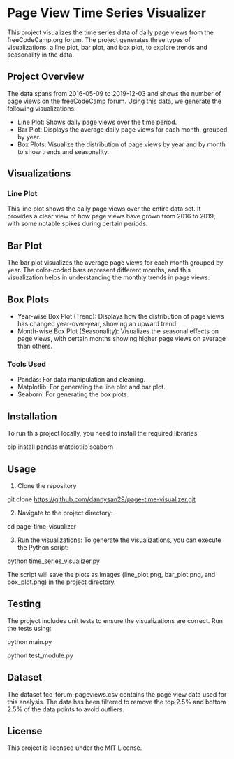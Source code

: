 # Page View Time Series Visualizer

This project visualizes the time series data of daily page views from the freeCodeCamp.org forum. The project generates three types of visualizations: a line plot, bar plot, and box plot, to explore trends and seasonality in the data.

## Project Overview

The data spans from 2016-05-09 to 2019-12-03 and shows the number of page views on the freeCodeCamp forum. Using this data, we generate the following visualizations:

- Line Plot: Shows daily page views over the time period.
- Bar Plot: Displays the average daily page views for each month, grouped by year.
- Box Plots: Visualize the distribution of page views by year and by month to show trends and seasonality.

## Visualizations

### Line Plot

This line plot shows the daily page views over the entire data set. It provides a clear view of how page views have grown from 2016 to 2019, with some notable spikes during certain periods.

## Bar Plot

The bar plot visualizes the average page views for each month grouped by year. The color-coded bars represent different months, and this visualization helps in understanding the monthly trends in page views.

## Box Plots

- Year-wise Box Plot (Trend): Displays how the distribution of page views has changed year-over-year, showing an upward trend.
- Month-wise Box Plot (Seasonality): Visualizes the seasonal effects on page views, with certain months showing higher page views on average than others.

### Tools Used

- Pandas: For data manipulation and cleaning.
- Matplotlib: For generating the line plot and bar plot.
- Seaborn: For generating the box plots.

## Installation

To run this project locally, you need to install the required libraries:

pip install pandas matplotlib seaborn

## Usage

1. Clone the repository

git clone https://github.com/dannysan29/page-time-visualizer.git

2. Navigate to the project directory:

cd page-time-visualizer

3. Run the visualizations: To generate the visualizations, you can execute the Python script:

python time_series_visualizer.py

The script will save the plots as images (line_plot.png, bar_plot.png, and box_plot.png) in the project directory.

## Testing

The project includes unit tests to ensure the visualizations are correct. Run the tests using:

python main.py

python test_module.py

## Dataset

The dataset fcc-forum-pageviews.csv contains the page view data used for this analysis. The data has been filtered to remove the top 2.5% and bottom 2.5% of the data points to avoid outliers.

## License

This project is licensed under the MIT License.